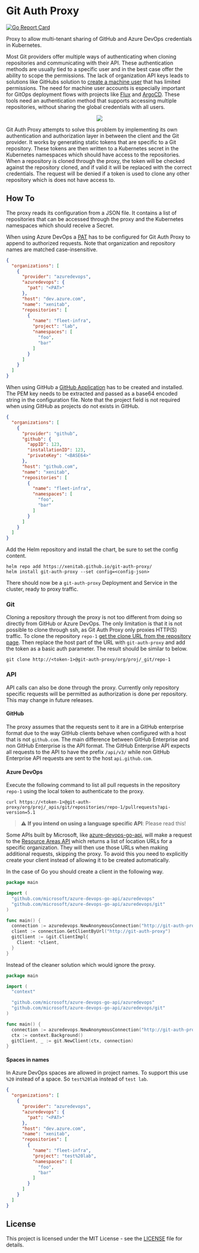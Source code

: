 # Git Auth Proxy

[![Go Report Card](https://goreportcard.com/badge/github.com/XenitAB/git-auth-proxy)](https://goreportcard.com/report/github.com/XenitAB/git-auth-proxy)

Proxy to allow multi-tenant sharing of GitHub and Azure DevOps credentials in Kubernetes.

Most Git providers offer multiple ways of authenticating when cloning repositories and communicating with their API. These authentication methods are usually tied to a specific user and in the best
case offer the ability to scope the permissions. The lack of organization API keys leads to solutions like GitHubs solution to [create a machine user](https://docs.github.com/en/developers/overview/managing-deploy-keys#machine-users)
that has limited permissions. The need for machine user accounts is especially important for GitOps deployment flows with projects like [Flux](https://docs.github.com/en/developers/overview/managing-deploy-keys#machine-users)
and [ArgoCD](https://github.com/argoproj/argo-cd). These tools need an authentication method that supports accessing multiple repositories, without sharing the global credentials with all users.

<p align="center">
  <img src="./assets/architecture.png">
</p>

Git Auth Proxy attempts to solve this problem by implementing its own authentication and authorization layer in between the client and the Git provider. It works by generating static tokens that are
specific to a Git repository. These tokens are then written to a Kubernetes secret in the Kubernetes namespaces which should have access to the repositories. When a repository is cloned through the
proxy, the token will be checked against the repository cloned, and if valid it will be replaced with the correct credentials. The request will be denied if a token is used to clone any other
repository which is does not have access to.

## How To

The proxy reads its configuration from a JSON file. It contains a list of repositories that can be accessed through the proxy and the Kubernetes namespaces which should receive a Secret.

When using Azure DevOps a [PAT](https://docs.microsoft.com/en-us/azure/devops/organizations/accounts/use-personal-access-tokens-to-authenticate?view=azure-devops&tabs=preview-page) has to be
configured for Git Auth Proxy to append to authorized requests. Note that organization and repository names are matched case-insensitive.

```json
{
  "organizations": [
    {
      "provider": "azuredevops",
      "azuredevops": {
        "pat": "<PAT>"
      },
      "host": "dev.azure.com",
      "name": "xenitab",
      "repositories": [
        {
          "name": "fleet-infra",
          "project": "lab",
          "namespaces": [
            "foo",
            "bar"
          ]
        }
      ]
    }
  ]
}
```

When using GitHub a [GitHub Application](https://docs.github.com/en/developers/apps) has to be created and installed. The PEM key needs to be extracted and passed as a base64 encoded string in the
configuration file. Note that the project field is not required when using GitHub as projects do not exists in GitHub.

```json
{
  "organizations": [
    {
      "provider": "github",
      "github": {
        "appID": 123,
        "installationID": 123,
        "privateKey": "<BASE64>"
      },
      "host": "github.com",
      "name": "xenitab",
      "repositories": [
        {
          "name": "fleet-infra",
          "namespaces": [
            "foo",
            "bar"
          ]
        }
      ]
    }
  ]
}
```

Add the Helm repository and install the chart, be sure to set the config content.

```shell
helm repo add https://xenitab.github.io/git-auth-proxy/
helm install git-auth-proxy --set config=<config-json>
```

There should now be a `git-auth-proxy` Deployment and Service in the cluster, ready to proxy traffic.

### Git

Cloning a repository through the proxy is not too different from doing so directly from GitHub or Azure DevOps. The only limitation is that it is not possible to clone through ssh, as Git Auth Proxy
only proxies HTTP(S) traffic. To clone the repository `repo-1` [get the clone URL from the repository page](https://docs.microsoft.com/en-us/azure/devops/repos/git/clone?view=azure-devops&tabs=visual-studio#get-the-clone-url-to-your-repo).
Then replace the host part of the URL with `git-auth-proxy` and add the token as a basic auth parameter. The result should be similar to below.

```shell
git clone http://<token-1>@git-auth-proxy/org/proj/_git/repo-1
```

### API

API calls can also be done through the proxy. Currently only repository specific requests will be permitted as authorization is done per repository. This may change in future releases.

#### GitHub

The proxy assumes that the requests sent to it are in a GitHub enterprise format due to the way GitHub clients behave when configured with a host that is not `github.com`. The main difference between
GitHub Enterprise and non GitHub Enterprise is the API format. The GitHub Enterprise API expects all requests to the API to have the prefix `/api/v3/` while non GitHub Enterprise API requests are sent
to the host `api.github.com`.

#### Azure DevOps

Execute the following command to list all pull requests in the repository `repo-1` using the local token to authenticate to the proxy.

```shell
curl https://<token-1>@git-auth-proxy/org/proj/_apis/git/repositories/repo-1/pullrequests?api-version=5.1
```

> :warning: **If you intend on using a language specific API**: Please read this!

Some APIs built by Microsoft, like [azure-devops-go-api](https://github.com/microsoft/azure-devops-go-api), will make a request to the [Resource Areas API](https://docs.microsoft.com/en-us/azure/devops/extend/develop/work-with-urls?view=azure-devops&tabs=http#how-to-get-an-organizations-url)
which returns a list of location URLs for a specific organization. They will then use those URLs when making additional requests, skipping the proxy. To avoid this you need to explicitly create your
client instead of allowing it to be created automatically.

In the case of Go you should create a client in the following way.

```go
package main

import (
  "github.com/microsoft/azure-devops-go-api/azuredevops"
  "github.com/microsoft/azure-devops-go-api/azuredevops/git"
)

func main() {
  connection := azuredevops.NewAnonymousConnection("http://git-auth-proxy")
  client := connection.GetClientByUrl("http://git-auth-proxy")
  gitClient := &git.ClientImpl{
    Client: *client,
  }
}
```

Instead of the cleaner solution which would ignore the proxy.

```go
package main

import (
  "context"

  "github.com/microsoft/azure-devops-go-api/azuredevops"
  "github.com/microsoft/azure-devops-go-api/azuredevops/git"
)

func main() {
  connection := azuredevops.NewAnonymousConnection("http://git-auth-proxy")
  ctx := context.Background()
  gitClient, _ := git.NewClient(ctx, connection)
}
```

#### Spaces in names

In Azure DevOps spaces are allowed in project names. To support this use `%20` instead of a space.
So `test%20lab` instead of `test lab`.

```json
{
  "organizations": [
    {
      "provider": "azuredevops",
      "azuredevops": {
        "pat": "<PAT>"
      },
      "host": "dev.azure.com",
      "name": "xenitab",
      "repositories": [
        {
          "name": "fleet-infra",
          "project": "test%20lab",
          "namespaces": [
            "foo",
            "bar"
          ]
        }
      ]
    }
  ]
}
```

## License

This project is licensed under the MIT License - see the [LICENSE](LICENSE) file for details.
